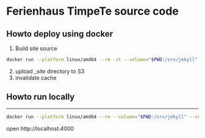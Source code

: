 # Ferienhaus TimpeTe source code

## Howto deploy using docker

1. Build site source

```bash
docker run --platform linux/amd64 --rm -it --volume="$PWD:/srv/jekyll" --volume="$PWD/vendor/bundle:/usr/local/bundle" jekyll/jekyll:3.8 jekyll build
```

2. upload *_site* directory to S3
3. invalidate cache

## Howto run locally
---

```bash
docker run --platform linux/amd64 --rm --volume="$PWD:/srv/jekyll" --volume="$PWD/vendor/bundle:/usr/local/bundle" -p 4000:4000 jekyll/jekyll:3.8 jekyll serve
```

open http://localhost:4000

